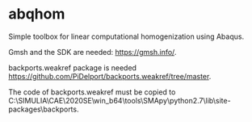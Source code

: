 # abqhom
Simple toolbox for linear computational homogenization using Abaqus.

Gmsh and the SDK are needed: https://gmsh.info/.

backports.weakref package is needed https://github.com/PiDelport/backports.weakref/tree/master.

The code of backports.weakref must be copied to C:\SIMULIA\CAE\2020SE\win_b64\tools\SMApy\python2.7\lib\site-packages\backports.
